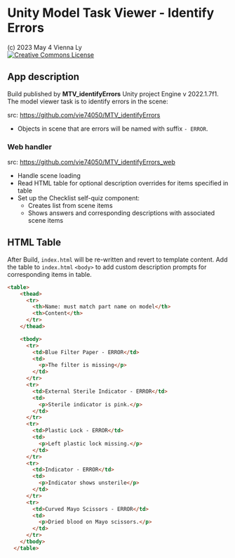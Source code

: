 # Unity Model Task Viewer - Identify Errors #

(c) 2023 May 4 Vienna Ly  
<a rel="license" href="http://creativecommons.org/licenses/by-nc-sa/4.0/" target="_blank"><img alt="Creative Commons License" style="border-width:0" src="https://i.creativecommons.org/l/by-nc-sa/4.0/88x31.png" /></a></a>

## App description ##
Build published by **MTV_identifyErrors** Unity project Engine v 2022.1.7f1.  The model viewer task is to identify errors in the scene:  

src: <https://github.com/vie74050/MTV_identifyErrors>

- Objects in scene that are errors will be named with suffix `- ERROR`.

### Web handler ###

src: <https://github.com/vie74050/MTV_identifyErrors_web>

- Handle scene loading
- Read HTML table for optional description overrides for items specified in table
- Set up the Checklist self-quiz component:
  - Creates list from scene items
  - Shows answers and corresponding descriptions with associated scene items

## HTML Table ##

After Build, `index.html` will be re-written and revert to template content. Add the table to `index.html` `<body>` to add custom description prompts for corresponding items in table.

  ```html
  <table>
      <thead>
        <tr>
          <th>Name: must match part name on model</th>
          <th>Content</th>
        </tr>
      </thead>

      <tbody>
        <tr>
          <td>Blue Filter Paper - ERROR</td>
          <td>
            <p>The filter is missing</p>
          </td>
        </tr>
        <tr>
          <td>External Sterile Indicator - ERROR</td>
          <td>
            <p>Sterile indicator is pink.</p>
          </td>
        </tr>
        <tr>
          <td>Plastic Lock - ERROR</td>
          <td>
            <p>Left plastic lock missing.</p>
          </td>
        </tr>
        <tr>
          <td>Indicator - ERROR</td>
          <td>
            <p>Indicator shows unsterile</p>
          </td>
        </tr>
        <tr>
          <td>Curved Mayo Scissors - ERROR</td>
          <td>
            <p>Dried blood on Mayo scissors.</p>
          </td>
        </tr>
      </tbody>
    </table>
  ```

